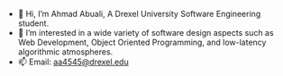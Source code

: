 - 👋 Hi, I’m Ahmad Abuali, A Drexel University Software Engineering student.
- 👀 I’m interested in a wide variety of software design aspects such as Web Development, Object Oriented Programming, and low-latency algorithmic atmospheres.
- 📫 Email: aa4545@drexel.edu

<!---
AbualiAhmad/AbualiAhmad is a ✨ special ✨ repository because its `README.md` (this file) appears on your GitHub profile.
You can click the Preview link to take a look at your changes.
--->
